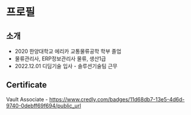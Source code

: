 # 프로필

## 소개

* 2020 한양대학교 에리카 교통물류공학 학부 졸업
* 물류관리사, ERP정보관리사 물류, 생산1급
* 2022.12.01 디딤기술 입사 - 솔루션기술팀 근무

## Certificate
Vault Associate - https://www.credly.com/badges/11d68db7-13e5-4d6d-9740-0debff69f694/public_url








